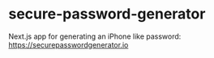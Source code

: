 # secure-password-generator
Next.js app for generating an iPhone like password: https://securepasswordgenerator.io

